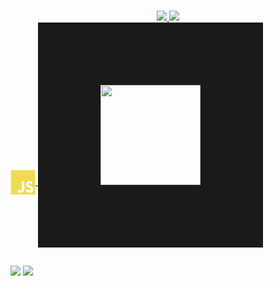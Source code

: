 ### 

<div align="center">
  <a href="https://github.com/DaianeLinhares">
  <img height="180em" src="https://github-readme-stats.vercel.app/api?username=DaianeLinhares&show_icons=true&theme=dracula&include_all_commits=true&count_private=true"/>
  <img height="180em" src="https://github-readme-stats.vercel.app/api/top-langs/?username=DaianeLinhares&layout=compact&langs_count=7&theme=dracula"/>
</div>

<div>
 <img align="center" alt= height="30" width="40" src="https://raw.githubusercontent.com/devicons/devicon/master/icons/javascript/javascript-plain.svg">
<a rigth=20"https://picasion.com/"><img src="https://i.picasion.com/pic91/1bba922277f276e727c255d2c7eb2da3.gif" width="160" height="160" border="100" />
</div>


##

<div>
<a href="https://instagram.com/daia.linhares" target="_blank"><img src="https://img.shields.io/badge/-Instagram-%23E4405F?style=for-the-badge&logo=instagram&logoColor=white" target="_blank"></a>
  <a href="https://www.linkedin.com/in/daiane-linhares-ferreira-99b06320b/" target="_blank"><img src="https://img.shields.io/badge/-LinkedIn-%230077B5?style=for-the-badge&logo=linkedin&logoColor=white" target="_blank"></a> 
 </div>
 
